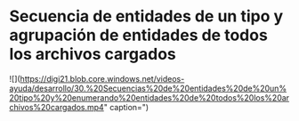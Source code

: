 # Secuencia de entidades de un tipo y agrupación de entidades de todos los archivos cargados

![](https://digi21.blob.core.windows.net/videos-ayuda/desarrollo/30.%20Secuencias%20de%20entidades%20de%20un%20tipo%20y%20enumerando%20entidades%20de%20todos%20los%20archivos%20cargados.mp4" caption=")

